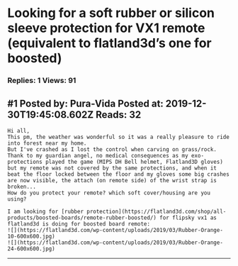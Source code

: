 # Looking for a soft rubber or silicon sleeve protection for VX1 remote (equivalent to flatland3d&rsquo;s one for boosted)

### Replies: 1 Views: 91

## \#1 Posted by: Pura-Vida Posted at: 2019-12-30T19:45:08.602Z Reads: 32

```
Hi all, 
This pm, the weather was wonderful so it was a really pleasure to ride into forest near my home.
But I've crashed as I lost the control when carving on grass/rock.
Thank to my guardian angel, no medical consequences as my exo-protections played the game (MIPS DH Bell helmet, Flatland3D gloves) but my remote was not covered by the same protections, and when it beat the floor locked between the floor and my gloves some big crashes are now visible, the attach (on remote side) of the wrist strap is broken...
How do you protect your remote? which soft cover/housing are you using?

I am looking for [rubber protection](https://flatland3d.com/shop/all-products/boosted-boards/remote-rubber-boosted/) for flipsky vx1 as flatland3d is doing for boosted board remote:
![](https://flatland3d.com/wp-content/uploads/2019/03/Rubber-Orange-10-600x600.jpg)
![](https://flatland3d.com/wp-content/uploads/2019/03/Rubber-Orange-24-600x600.jpg)
```

---
